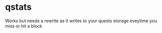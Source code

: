 # qstats

Works but needs a rewrite as it writes to your quests storage eveytime you miss or hit a block
